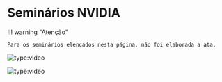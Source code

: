 # Seminários NVIDIA

!!! warning "Atenção"

    Para os seminários elencados nesta página, não foi elaborada a ata.

![type:video](https://youtube.com/embed/lblmP9syRPg)

![type:video](https://youtube.com/embed/U7SeNGQtz1I)
